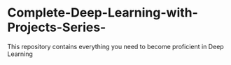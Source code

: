 # Complete-Deep-Learning-with-Projects-Series-
This repository contains everything you need to become proficient in Deep Learning
